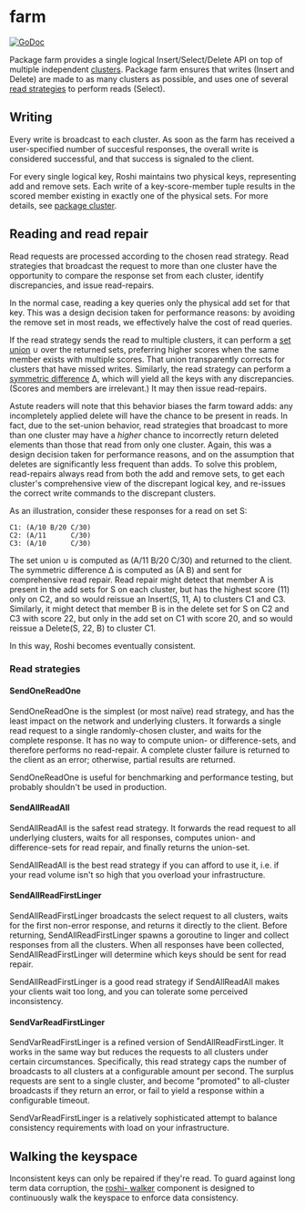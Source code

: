 # farm

[![GoDoc](https://godoc.org/github.com/soundcloud/roshi/farm?status.png)](https://godoc.org/github.com/soundcloud/roshi/farm)

Package farm provides a single logical Insert/Select/Delete API on top of
multiple independent [clusters][cluster]. Package farm ensures that writes
(Insert and Delete) are made to as many clusters as possible, and uses one of
several [read strategies](#read_strategies) to perform reads (Select).

[cluster]: https://github.com/soundcloud/roshi/blob/master/cluster

## Writing

Every write is broadcast to each cluster. As soon as the farm has received a
user-specified number of succesful responses, the overall write is considered
successful, and that success is signaled to the client.

For every single logical key, Roshi maintains two physical keys, representing
add and remove sets. Each write of a key-score-member tuple results in the
scored member existing in exactly one of the physical sets. For more details,
see [package cluster][cluster].

## Reading and read repair

Read requests are processed according to the chosen read strategy. Read
strategies that broadcast the request to more than one cluster have the
opportunity to compare the response set from each cluster, identify
discrepancies, and issue read-repairs.

In the normal case, reading a key queries only the physical add set for that
key. This was a design decision taken for performance reasons: by avoiding the
remove set in most reads, we effectively halve the cost of read queries.

If the read strategy sends the read to multiple clusters, it can perform a
[set union][set-union] ∪ over the returned sets, preferring higher scores when
the same member exists with multiple scores. That union transparently corrects
for clusters that have missed writes. Similarly, the read strategy can perform
a [symmetric difference][symmetric-difference] ∆, which will yield all the
keys with any discrepancies. (Scores and members are irrelevant.) It may then
issue read-repairs.

[set-union]: http://en.wikipedia.org/wiki/Union_(set_theory)
[symmetric-difference]: http://en.wikipedia.org/wiki/Symmetric_difference

Astute readers will note that this behavior biases the farm toward adds: any
incompletely applied delete will have the chance to be present in reads. In
fact, due to the set-union behavior, read strategies that broadcast to more
than one cluster may have a _higher_ chance to incorrectly return deleted
elements than those that read from only one cluster. Again, this was a design
decision taken for performance reasons, and on the assumption that deletes are
significantly less frequent than adds. To solve this problem, read-repairs
always read from both the add and remove sets, to get each cluster's
comprehensive view of the discrepant logical key, and re-issues the correct
write commands to the discrepant clusters.

As an illustration, consider these responses for a read on set S:

```
C1: (A/10 B/20 C/30)
C2: (A/11      C/30)
C3: (A/10      C/30)
```

The set union ∪ is computed as (A/11 B/20 C/30) and returned to the client.
The symmetric difference ∆ is computed as (A B) and sent for comprehensive
read repair. Read repair might detect that member A is present in the add sets
for S on each cluster, but has the highest score (11) only on C2, and so would
reissue an Insert(S, 11, A) to clusters C1 and C3. Similarly, it might detect
that member B is in the delete set for S on C2 and C3 with score 22, but only
in the add set on C1 with score 20, and so would reissue a Delete(S, 22, B) to
cluster C1.

In this way, Roshi becomes eventually consistent.

### Read strategies

#### SendOneReadOne

SendOneReadOne is the simplest (or most naïve) read strategy, and has the
least impact on the network and underlying clusters. It forwards a single read
request to a single randomly-chosen cluster, and waits for the complete
response. It has no way to compute union- or difference-sets, and therefore
performs no read-repair. A complete cluster failure is returned to the client
as an error; otherwise, partial results are returned.

SendOneReadOne is useful for benchmarking and performance testing, but
probably shouldn't be used in production.

#### SendAllReadAll

SendAllReadAll is the safest read strategy. It forwards the read request to
all underlying clusters, waits for all responses, computes union- and
difference-sets for read repair, and finally returns the union-set.

SendAllReadAll is the best read strategy if you can afford to use it, i.e. if
your read volume isn't so high that you overload your infrastructure.

#### SendAllReadFirstLinger

SendAllReadFirstLinger broadcasts the select request to all clusters, waits
for the first non-error response, and returns it directly to the client.
Before returning, SendAllReadFirstLinger spawns a goroutine to linger and
collect responses from all the clusters. When all responses have been
collected, SendAllReadFirstLinger will determine which keys should be sent
for read repair.

SendAllReadFirstLinger is a good read strategy if SendAllReadAll makes your
clients wait too long, and you can tolerate some perceived inconsistency.

#### SendVarReadFirstLinger

SendVarReadFirstLinger is a refined version of SendAllReadFirstLinger. It
works in the same way but reduces the requests to all clusters under certain
circumstances. Specifically, this read strategy caps the number of broadcasts
to all clusters at a configurable amount per second. The surplus requests are
sent to a single cluster, and become "promoted" to all-cluster broadcasts if
they return an error, or fail to yield a response within a configurable
timeout.

SendVarReadFirstLinger is a relatively sophisticated attempt to balance
consistency requirements with load on your infrastructure.

## Walking the keyspace

Inconsistent keys can only be repaired if they're read. To guard against long
term data corruption, the [roshi- walker][walker] component is designed to
continuously walk the keyspace to enforce data consistency.

[walker]: https://github.com/soundcloud/roshi/blob/master/roshi-walker
